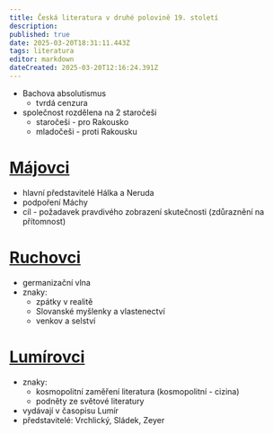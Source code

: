 ```yaml
---
title: Česká literatura v druhé polovině 19. století
description: 
published: true
date: 2025-03-20T18:31:11.443Z
tags: literatura
editor: markdown
dateCreated: 2025-03-20T12:16:24.391Z
---
```


- Bachova absolutismus
	- tvrdá cenzura
- společnost rozdělena na 2 staročeši
	- staročeši - pro Rakousko
	- mladočeši - proti Rakousku

# [Májovci](/cs/literatura/ceska-lit-2pol-19stol/majovci)
- hlavní představitelé Hálka a Neruda
- podpoření Máchy
- cíl - požadavek pravdivého zobrazení skutečnosti (zdůraznění na přítomnost)

# [Ruchovci](/cs/literatura/ceska-lit-2pol-19stol/ruchovci)
- germanizační vlna
- znaky:
	- zpátky v realitě
	- Slovanské myšlenky  a vlastenectví
	- venkov a selství

# [Lumírovci](/cs/literatura/ceska-lit-2pol-19stol/lumirovci)
- znaky:
	- kosmopolitní zaměření literatura (kosmopolitní - cizina)
	- podněty ze světové literatury
- vydávají v časopisu Lumír
- představitelé: Vrchlický, Sládek, Zeyer